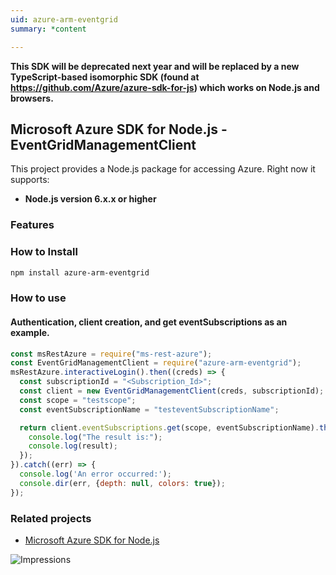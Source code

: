 ```yaml
---
uid: azure-arm-eventgrid
summary: *content

---
```

**This SDK will be deprecated next year and will be replaced by a new TypeScript-based isomorphic SDK (found at https://github.com/Azure/azure-sdk-for-js) which works on Node.js and browsers.**
## Microsoft Azure SDK for Node.js - EventGridManagementClient

This project provides a Node.js package for accessing Azure. Right now it supports:
- **Node.js version 6.x.x or higher**

### Features


### How to Install

```bash
npm install azure-arm-eventgrid
```

### How to use

#### Authentication, client creation, and get eventSubscriptions as an example.

```javascript
const msRestAzure = require("ms-rest-azure");
const EventGridManagementClient = require("azure-arm-eventgrid");
msRestAzure.interactiveLogin().then((creds) => {
  const subscriptionId = "<Subscription_Id>";
  const client = new EventGridManagementClient(creds, subscriptionId);
  const scope = "testscope";
  const eventSubscriptionName = "testeventSubscriptionName";

  return client.eventSubscriptions.get(scope, eventSubscriptionName).then((result) => {
    console.log("The result is:");
    console.log(result);
  });
}).catch((err) => {
  console.log('An error occurred:');
  console.dir(err, {depth: null, colors: true});
});
```
### Related projects

- [Microsoft Azure SDK for Node.js](https://github.com/Azure/azure-sdk-for-node)


![Impressions](https://azure-sdk-impressions.azurewebsites.net/api/impressions/azure-sdk-for-node%2Flib%2Fservices%2FeventgridManagement%2FREADME.png)
